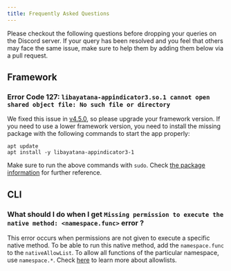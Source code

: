 ```yaml
---
title: Frequently Asked Questions
---
```


Please checkout the following questions before dropping your queries on the Discord server. If your query has been resolved and you feel that others may face the same issue, make sure to help them by adding them below via a pull request.

## Framework

### Error Code 127: `libayatana-appindicator3.so.1 cannot open shared object file: No such file or directory`

We fixed this issue in [v4.5.0](https://github.com/neutralinojs/neutralinojs/releases/tag/v4.5.0), so please upgrade your framework version.
If you need to use a lower framework version, you need to install the missing package with the following commands to start the app properly:

```
apt update
apt install -y libayatana-appindicator3-1
```

Make sure to run the above commands with `sudo`. Check [the package information](https://ubuntu.pkgs.org/18.04/ubuntu-universe-amd64/libayatana-appindicator3-1_0.5.3-3_amd64.deb.html) for further reference.

## CLI

### What should I do when I get `Missing permission to execute the native method: <namespace.func>` error ?

This error occurs when permissions are not given to execute a specific native method. To be able to run this native method, add the `namespace.func` to the `nativeAllowList`. To allow all functions of the particular namespace, use `namespace.*`. Check [here](https://neutralino.js.org/docs/configuration/neutralino.config.json/#nativeallowlist-string) to learn more about allowlists.
